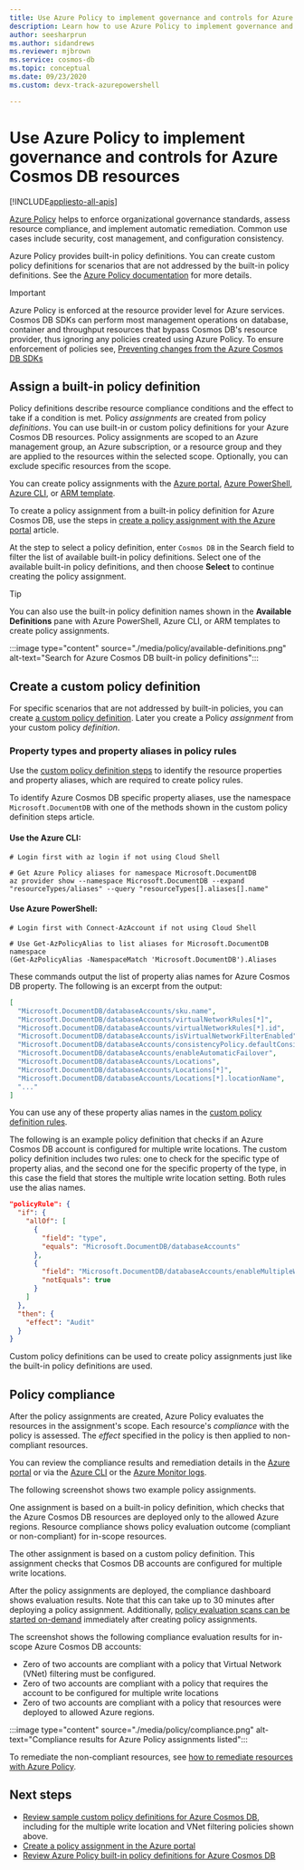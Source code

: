 ```yaml
---
title: Use Azure Policy to implement governance and controls for Azure Cosmos DB resources
description: Learn how to use Azure Policy to implement governance and controls for Azure Cosmos DB resources.
author: seesharprun
ms.author: sidandrews
ms.reviewer: mjbrown
ms.service: cosmos-db
ms.topic: conceptual
ms.date: 09/23/2020 
ms.custom: devx-track-azurepowershell

---
```


# Use Azure Policy to implement governance and controls for Azure Cosmos DB resources
[!INCLUDE[appliesto-all-apis](includes/appliesto-all-apis.md)]

[Azure Policy](../governance/policy/overview.md) helps to enforce organizational governance standards, assess resource compliance, and implement automatic remediation. Common use cases include security, cost management, and configuration consistency.

Azure Policy provides built-in policy definitions. You can create custom policy definitions for scenarios that are not addressed by the built-in policy definitions. See the [Azure Policy documentation](../governance/policy/overview.md) for more details.

> [!IMPORTANT]
> Azure Policy is enforced at the resource provider level for Azure services. Cosmos DB SDKs can perform most management operations on database, container and throughput resources that bypass Cosmos DB's resource provider, thus ignoring any policies created using Azure Policy. To ensure enforcement of policies see, [Preventing changes from the Azure Cosmos DB SDKs](role-based-access-control.md#prevent-sdk-changes)

## Assign a built-in policy definition

Policy definitions describe resource compliance conditions and the effect to take if a condition is met. Policy _assignments_ are created from policy _definitions_. You can use built-in or custom policy definitions for your Azure Cosmos DB resources. Policy assignments are scoped to an Azure management group, an Azure subscription, or a resource group and they are applied to the resources within the selected scope. Optionally, you can exclude specific resources from the scope.

You can create policy assignments with the [Azure portal](../governance/policy/assign-policy-portal.md), [Azure PowerShell](../governance/policy/assign-policy-powershell.md), [Azure CLI](../governance/policy/assign-policy-azurecli.md), or [ARM template](../governance/policy/assign-policy-template.md).

To create a policy assignment from a built-in policy definition for Azure Cosmos DB, use the steps in [create a policy assignment with the Azure portal](../governance/policy/assign-policy-portal.md) article.

At the step to select a policy definition, enter `Cosmos DB` in the Search field to filter the list of available built-in policy definitions. Select one of the available built-in policy definitions, and then choose **Select** to continue creating the policy assignment.

> [!TIP]
> You can also use the built-in policy definition names shown in the **Available Definitions** pane with Azure PowerShell, Azure CLI, or ARM templates to create policy assignments.

:::image type="content" source="./media/policy/available-definitions.png" alt-text="Search for Azure Cosmos DB built-in policy definitions":::

## Create a custom policy definition

For specific scenarios that are not addressed by built-in policies, you can create [a custom policy definition](../governance/policy/tutorials/create-custom-policy-definition.md). Later you create a Policy _assignment_ from your custom policy _definition_.

### Property types and property aliases in policy rules

Use the [custom policy definition steps](../governance/policy/tutorials/create-custom-policy-definition.md) to identify the resource properties and property aliases, which are required to create policy rules.

To identify Azure Cosmos DB specific property aliases, use the namespace `Microsoft.DocumentDB` with one of the methods shown in the custom policy definition steps article.

#### Use the Azure CLI:
```azurecli-interactive
# Login first with az login if not using Cloud Shell

# Get Azure Policy aliases for namespace Microsoft.DocumentDB
az provider show --namespace Microsoft.DocumentDB --expand "resourceTypes/aliases" --query "resourceTypes[].aliases[].name"
```

#### Use Azure PowerShell:
```azurepowershell-interactive
# Login first with Connect-AzAccount if not using Cloud Shell

# Use Get-AzPolicyAlias to list aliases for Microsoft.DocumentDB namespace
(Get-AzPolicyAlias -NamespaceMatch 'Microsoft.DocumentDB').Aliases
```

These commands output the list of property alias names for Azure Cosmos DB property. The following is an excerpt from the output:

```json
[
  "Microsoft.DocumentDB/databaseAccounts/sku.name",
  "Microsoft.DocumentDB/databaseAccounts/virtualNetworkRules[*]",
  "Microsoft.DocumentDB/databaseAccounts/virtualNetworkRules[*].id",
  "Microsoft.DocumentDB/databaseAccounts/isVirtualNetworkFilterEnabled",
  "Microsoft.DocumentDB/databaseAccounts/consistencyPolicy.defaultConsistencyLevel",
  "Microsoft.DocumentDB/databaseAccounts/enableAutomaticFailover",
  "Microsoft.DocumentDB/databaseAccounts/Locations",
  "Microsoft.DocumentDB/databaseAccounts/Locations[*]",
  "Microsoft.DocumentDB/databaseAccounts/Locations[*].locationName",
  "..."
]
```

You can use any of these property alias names in the [custom policy definition rules](../governance/policy/tutorials/create-custom-policy-definition.md#policy-rule).

The following is an example policy definition that checks if an Azure Cosmos DB account is configured for multiple write locations. The custom policy definition includes two rules: one to check for the specific type of property alias, and the second one for the specific property of the type, in this case the field that stores the multiple write location setting. Both rules use the alias names.

```json
"policyRule": {
  "if": {
    "allOf": [
      {
        "field": "type",
        "equals": "Microsoft.DocumentDB/databaseAccounts"
      },
      {
        "field": "Microsoft.DocumentDB/databaseAccounts/enableMultipleWriteLocations",
        "notEquals": true
      }
    ]
  },
  "then": {
    "effect": "Audit"
  }
}
```

Custom policy definitions can be used to create policy assignments just like the built-in policy definitions are used.

## Policy compliance

After the policy assignments are created, Azure Policy evaluates the resources in the assignment's scope. Each resource's _compliance_ with the policy is assessed. The _effect_ specified in the policy is then applied to non-compliant resources.

You can review the compliance results and remediation details in the [Azure portal](../governance/policy/how-to/get-compliance-data.md#portal) or via the [Azure CLI](../governance/policy/how-to/get-compliance-data.md#command-line) or the [Azure Monitor logs](../governance/policy/how-to/get-compliance-data.md#azure-monitor-logs).

The following screenshot shows two example policy assignments.

One assignment is based on a built-in policy definition, which checks that the Azure Cosmos DB resources are deployed only to the allowed Azure regions. Resource compliance shows policy evaluation outcome (compliant or non-compliant) for in-scope resources.

The other assignment is based on a custom policy definition. This assignment checks that Cosmos DB accounts are configured for multiple write locations.

After the policy assignments are deployed, the compliance dashboard shows evaluation results. Note that this can take up to 30 minutes after deploying a policy assignment. Additionally, [policy evaluation scans can be started on-demand](../governance/policy/how-to/get-compliance-data.md#on-demand-evaluation-scan) immediately after creating policy assignments.

The screenshot shows the following compliance evaluation results for in-scope Azure Cosmos DB accounts:

- Zero of two accounts are compliant with a policy that Virtual Network (VNet) filtering must be configured.
- Zero of two accounts are compliant with a policy that requires the account to be configured for multiple write locations
- Zero of two accounts are compliant with a policy that resources were deployed to allowed Azure regions.

:::image type="content" source="./media/policy/compliance.png" alt-text="Compliance results for Azure Policy assignments listed":::

To remediate the non-compliant resources, see [how to remediate resources with Azure Policy](../governance/policy/how-to/remediate-resources.md).

## Next steps

- [Review sample custom policy definitions for Azure Cosmos DB](https://github.com/Azure/azure-policy/tree/master/samples/CosmosDB), including for the multiple write location and VNet filtering policies shown above.
- [Create a policy assignment in the Azure portal](../governance/policy/assign-policy-portal.md)
- [Review Azure Policy built-in policy definitions for Azure Cosmos DB](./policy-reference.md)
